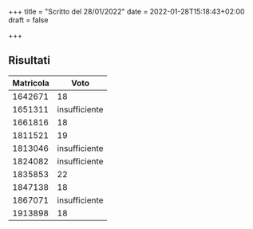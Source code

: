 +++
title = "Scritto del 28/01/2022"
date = 2022-01-28T15:18:43+02:00
draft = false

+++

## Risultati

| Matricola | Voto          |
| --------- | ------------- |
|1642671					|			18|
|1651311					|			insufficiente|
|1661816					|			18|
|1811521					|			19|
|1813046					|			insufficiente|
|1824082					|			insufficiente|
|1835853					|			22|
|1847138					|			18|
|1867071					|			insufficiente|
|1913898					|			18|

